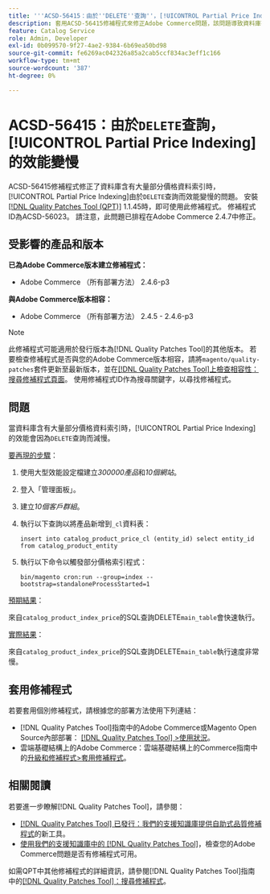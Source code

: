 ```yaml
---
title: '''ACSD-56415：由於''DELETE''查詢''，[!UICONTROL Partial Price Indexing]的效能變慢'
description: 套用ACSD-56415修補程式來修正Adobe Commerce問題，該問題導致資料庫有大量要編制索引的部分價格資料時，[!UICONTROL Partial Price Indexing]的效能因「DELETE」查詢而降低。
feature: Catalog Service
role: Admin, Developer
exl-id: 0b099570-9f27-4ae2-9384-6b69ea50bd98
source-git-commit: fe6269ac042326a85a2cab5ccf834ac3eff1c166
workflow-type: tm+mt
source-wordcount: '387'
ht-degree: 0%

---
```


# ACSD-56415：由於`DELETE`查詢，[!UICONTROL Partial Price Indexing]的效能變慢

ACSD-56415修補程式修正了資料庫含有大量部分價格資料索引時，[!UICONTROL Partial Price Indexing]由於`DELETE`查詢而效能變慢的問題。 安裝[[!DNL Quality Patches Tool (QPT)]](/help/announcements/adobe-commerce-announcements/magento-quality-patches-released-new-tool-to-self-serve-quality-patches.md) 1.1.45時，即可使用此修補程式。 修補程式ID為ACSD-56023。 請注意，此問題已排程在Adobe Commerce 2.4.7中修正。

## 受影響的產品和版本

**已為Adobe Commerce版本建立修補程式：**

* Adobe Commerce （所有部署方法） 2.4.6-p3

**與Adobe Commerce版本相容：**

* Adobe Commerce （所有部署方法） 2.4.5 - 2.4.6-p3

>[!NOTE]
>
>此修補程式可能適用於發行版本為[!DNL Quality Patches Tool]的其他版本。 若要檢查修補程式是否與您的Adobe Commerce版本相容，請將`magento/quality-patches`套件更新至最新版本，並在[[!DNL Quality Patches Tool]上檢查相容性：搜尋修補程式頁面](https://experienceleague.adobe.com/tools/commerce-quality-patches/index.html)。 使用修補程式ID作為搜尋關鍵字，以尋找修補程式。

## 問題

當資料庫含有大量部分價格資料索引時，[!UICONTROL Partial Price Indexing]的效能會因為`DELETE`查詢而減慢。

<u>要再現的步驟</u>：

1. 使用大型效能設定檔建立&#x200B;*300000產品*&#x200B;和&#x200B;*10個網站*。
1. 登入「管理面板」。
1. 建立&#x200B;*10個客戶群組*。
1. 執行以下查詢以將產品新增到`_cl`資料表：

   ``
    insert into catalog_product_price_cl (entity_id) select entity_id from catalog_product_entity
 ``

1. 執行以下命令以觸發部分價格索引程式：

   ``
    bin/magento cron:run --group=index --bootstrap=standaloneProcessStarted=1
 ``

<u>預期結果</u>：

來自`catalog_product_index_price`的SQL查詢DELETE`main_table`會快速執行。

<u>實際結果</u>：

來自`catalog_product_index_price`的SQL查詢DELETE`main_table`執行速度非常慢。

## 套用修補程式

若要套用個別修補程式，請根據您的部署方法使用下列連結：

* [!DNL Quality Patches Tool]指南中的Adobe Commerce或Magento Open Source內部部署： [[!DNL Quality Patches Tool] >使用狀況](https://experienceleague.adobe.com/docs/commerce-operations/tools/quality-patches-tool/usage.html)。
* 雲端基礎結構上的Adobe Commerce：雲端基礎結構上的Commerce指南中的[升級和修補程式>套用修補程式](https://experienceleague.adobe.com/docs/commerce-cloud-service/user-guide/develop/upgrade/apply-patches.html)。

## 相關閱讀

若要進一步瞭解[!DNL Quality Patches Tool]，請參閱：

* [[!DNL Quality Patches Tool] 已發行：我們的支援知識庫提供自助式品質修補程式](/help/announcements/adobe-commerce-announcements/magento-quality-patches-released-new-tool-to-self-serve-quality-patches.md)的新工具。
* [使用我們的支援知識庫中的 [!DNL Quality Patches Tool]](/help/support-tools/patches-available-in-qpt-tool/check-patch-for-magento-issue-with-magento-quality-patches.md)，檢查您的Adobe Commerce問題是否有修補程式可用。

如需QPT中其他修補程式的詳細資訊，請參閱[!DNL Quality Patches Tool]指南中的[[!DNL Quality Patches Tool]：搜尋修補程式](https://experienceleague.adobe.com/tools/commerce-quality-patches/index.html)。
